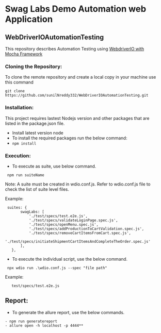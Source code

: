 # Swag Labs Demo Automation web Application

## WebDriverIOAutomationTesting

This repository describes Automation Testing using [WebdriverIO with Mocha Framework](https://webdriver.io/)

### Cloning the Repository:

To clone the remote repository and create a local copy in your machine use this command

```
git clone https://github.com/sunilNreddy332/WebDriverIOAutomationTesting.git
```

### Installation:

This project requires lastest Nodejs version and other packages that are listed in the package.json file.

- Install latest version node
- To install the required packages run the below command:
- `npm install`

### Execution:

- To execute as suite, use below command.

```
 npm run suiteName
```

Note: A suite must be created in wdio.conf.js. Refer to wdio.conf.js file to check the list of suite level files.

Example:

```
 suites: {
       swagLabs: [
           './test/specs/test.e2e.js',
           './test/specs/validateLoginPage.spec.js',
           './test/specs/openMenu.spec.js',
           './test/specs/addProductionToCartValidation.spec.js',
           './test/specs/removeCartItemsFromCart.spec.js',
           './test/specs/initiateShipmentCartItemsAndCompleteTheOrder.spec.js'
       ],
   },
```

- To execute the individual script, use the below command.

```
 npx wdio run .\wdio.conf.js --spec "file path"
```

Example:

```
   test/specs/test.e2e.js
```

## Report:

- To generate the allure report, use the below commands.

```
- npm run generatereport
- allure open -h localhost -p 4444**

```
